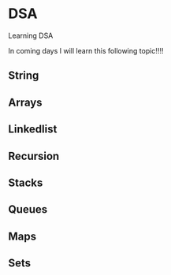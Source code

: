 # DSA
Learning DSA 

In coming days I will learn this following topic!!!!

## String
## Arrays 
## Linkedlist 
## Recursion 
## Stacks
## Queues
## Maps 
## Sets
